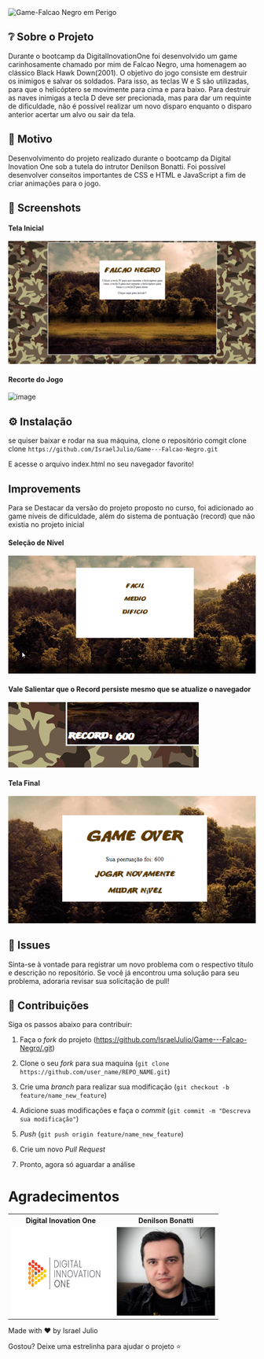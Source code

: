  <img src="./Github/VS (3).png" alt="Game-Falcao Negro em Perigo">


## ❔ Sobre o Projeto
Durante o bootcamp da DigitalInovationOne foi desenvolvido um game carinhosamente chamado por mim de Falcao Negro, uma homenagem ao clássico Black Hawk Down(2001).
O objetivo do jogo consiste em destruir os inimigos e salvar os soldados.
Para isso, as teclas W e S são utilizadas, para que o helicóptero se movimente para cima e para baixo.
Para destruir as naves inimigas a tecla D deve ser precionada, mas para dar um requinte de dificuldade, não é possível realizar um novo disparo enquanto o disparo anterior acertar um alvo ou sair da tela.


## 🧐 Motivo
Desenvolvimento do projeto realizado durante o bootcamp da Digital Inovation One sob a tutela do intrutor Denilson Bonatti.
Foi possível desenvolver conseitos importantes de CSS e HTML e JavaScript a fim de criar animações para o jogo.

## 📸 Screenshots
#### Tela Inicial
<img src="./Github/Tela Inicial.png">


#### Recorte do Jogo
![image](https://user-images.githubusercontent.com/83346689/152086023-6c1b5684-4b88-471c-a93d-66e31043ec33.png)



## ⚙ Instalação  
se quiser baixar e rodar na sua máquina, clone o repositório comgit clone 
clone ```https://github.com/IsraelJulio/Game---Falcao-Negro.git```

E acesse o arquivo index.html no seu navegador favorito!

## Improvements
Para se Destacar da versão do projeto proposto no curso, foi adicionado ao game níveis de dificuldade, além do sistema de pontuação (record) que não existia no projeto inicial

#### Seleção de Nível

<img src="./Github/nivel.png">


#### Vale Salientar que o Record persiste mesmo que se atualize o navegador

<img src="./Github/record.png">



#### Tela Final

<img src="./Github/tela final.png">



## 🐛 Issues
Sinta-se à vontade para registrar um novo problema com o respectivo título e descrição no repositório. Se você já encontrou uma solução para seu problema, adoraria revisar sua solicitação de pull!

## 🤝 Contribuições
Siga os passos abaixo para contribuir:

1. Faça o *fork* do projeto (<https://github.com/IsraelJulio/Game---Falcao-Negro/.git>)

2. Clone o seu *fork* para sua maquína (`git clone https://github.com/user_name/REPO_NAME.git`)

3. Crie uma *branch* para realizar sua modificação (`git checkout -b feature/name_new_feature`)

4. Adicione suas modificações e faça o *commit* (`git commit -m "Descreva sua modificação"`)

5. *Push* (`git push origin feature/name_new_feature`)

6. Crie um novo *Pull Request*

7. Pronto, agora só aguardar a análise 

# Agradecimentos

<div align=center>
  <table style="width:100%">
    <tr align=center>
      <th><strong>Digital Inovation One</strong></th>
      <th><strong>Denilson Bonatti</strong></th>
    </tr>
    <tr align=center>
      <td>
          <img width="200" height="180"  src="./Github/digital-innovation-one.jpg">
      </td>
      <td>
          <img width="200" height="180" src="./Github/06d27a77-5a11-48fb-9c16-e0c692091bd9.png">
      </td>
    </tr>
  </table>
</div>


Made with ♥ by Israel Julio

Gostou? Deixe uma estrelinha para ajudar o projeto ⭐
